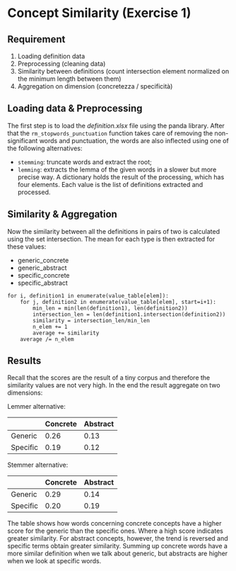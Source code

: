 # Concept Similarity (Exercise 1)

## Requirement

1. Loading definition data
2. Preprocessing (cleaning data)
3. Similarity between definitions (count intersection element normalized on the minimum length between them)
4. Aggregation on dimension (concretezza / specificità)

## Loading data & Preprocessing

The first step is to load the *definition.xlsx* file using the panda library.
After that the ```rm_stopwords_punctuation``` function takes care of removing the non-significant words and punctuation, 
the words are also inflected using one of the following alternatives:
- ```stemming```: truncate words and extract the root;
- ```lemming```: extracts the lemma of the given words in a slower but more precise way.
A dictionary holds the result of the processing, which has four elements. Each value is the list of definitions
extracted and processed.

## Similarity & Aggregation

Now the similarity between all the definitions in pairs of two is calculated using the set intersection. 
The mean for each type is then extracted for these values:
- generic_concrete
- generic_abstract
- specific_concrete
- specific_abstract

```
for i, definition1 in enumerate(value_table[elem]):
    for j, definition2 in enumerate(value_table[elem], start=i+1):
        min_len = min(len(definition1), len(definition2))
        intersection_len = len(definition1.intersection(definition2))
        similarity = intersection_len/min_len
        n_elem += 1
        average += similarity
    average /= n_elem
```

## Results

Recall that the scores are the result of a tiny corpus and therefore the similarity values are not very high.
In the end the result aggregate on two dimensions:

Lemmer alternative:

|  | Concrete | Abstract |
| ---------| -------- | -------- |
| Generic  |   0.26   |   0.13   |
| Specific |   0.19   |   0.12   |

Stemmer alternative:

|  | Concrete | Abstract |
| ---------| -------- | --------|
| Generic  |   0.29   |   0.14  |
| Specific |   0.20   |   0.19  |

The table shows how words concerning concrete concepts have a higher score for the generic than the specific ones. 
Where a high score indicates greater similarity.
For abstract concepts, however, the trend is reversed and specific terms obtain greater similarity.
Summing up concrete words have a more similar definition when we talk about generic, but abstracts are higher when we look at specific words.
